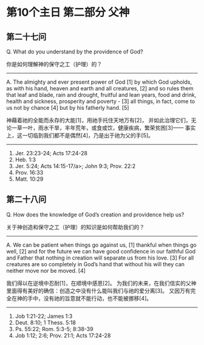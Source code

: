 # 第10个主日 第二部分 父神

## 第二十七问

Q. What do you understand by the providence of God?

你是如何理解神的保守之工（护理）的？

---

A. The almighty and ever present power of God [1]
by which God upholds, as with his hand,
heaven and earth and all creatures, [2]
and so rules them that leaf and blade, rain and drought,
fruitful and lean years, food and drink,
health and sickness, prosperity and poverty - [3]
all things, in fact, come to us not by chance [4]
but by his fatherly hand. [5]

神藉着祂的全能而永存的大能[1]，用祂手托住天地万有[2]，
并如此治理它们，无论一草一叶，雨水干旱，丰年荒年，或食或饮，健康疾病，繁荣贫困[3]——
事实上，这一切临到我们都不是偶然[4]，乃是出于祂为父的手[5]。

---

1. Jer. 23:23-24; Acts 17:24-28
2. Heb. 1:3
3. Jer. 5:24; Acts 14:15-17/a>; John 9:3; Prov. 22:2
4. Prov. 16:33
5. Matt. 10:29

## 第二十八问

Q. How does the knowledge of God’s creation and providence help us?

关于神创造和保守之工（护理）的知识是如何帮助我们的？

---

A. We can be patient when things go against us, [1]
thankful when things go well, [2]
and for the future we can have good confidence in our faithful God and Father
that nothing in creation will separate us from his love. [3]
For all creatures are so completely in God’s hand
that without his will they can neither move nor be moved. [4]

我们得以在逆境中忍耐[1]，在顺境中感恩[2]。
为我们的未来，在我们信实的父神里面得有美好的确信：创造之中没有什么能叫我们与祂的爱分离[3]。
又因万有完全在神的手中，没有祂的旨意就不能行动，也不能被挪移[4]。

---

1. Job 1:21-22; James 1:3
2. Deut. 8:10; 1 Thess. 5:18
3. Ps. 55:22; Rom. 5:3-5; 8:38-39
4. Job 1:12; 2:6; Prov. 21:1; Acts 17:24-28